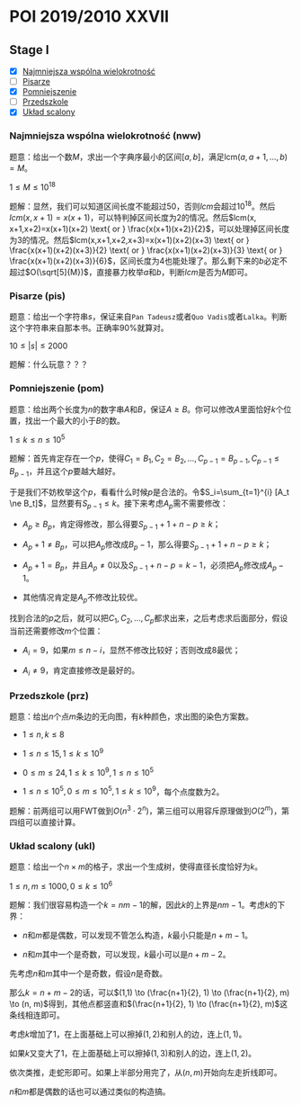 # POI 2019/2010 XXVII

## Stage I

+ [x] [Najmniejsza wspólna wielokrotność](https://szkopul.edu.pl/problemset/problem/nYCgpBEkq_hw9S-QaoEOOKCI/site/)
+ [ ] [Pisarze](https://szkopul.edu.pl/problemset/problem/v2Y2_UW56ENMcbwP22tkTb7a/site/)
+ [x] [Pomniejszenie](https://szkopul.edu.pl/problemset/problem/K7FKfwLplcsjx-o-BYnJq3b1/site/)
+ [ ] [Przedszkole](https://szkopul.edu.pl/problemset/problem/owcaRjm1cAGxst32bd_-elx6/site/)
+ [x] [Układ scalony](https://szkopul.edu.pl/problemset/problem/Pc6EAN80QSM9M34nmz_RtjtI/site/)

### Najmniejsza wspólna wielokrotność (nww)

题意：给出一个数$M$，求出一个字典序最小的区间$[a,b]$，满足$\text{lcm}(a,a+1,\dots,b)=M$。

$1 \le M \le 10^{18}$

题解：显然，我们可以知道区间长度不能超过$50$，否则$lcm$会超过$10^{18}$。然后$lcm(x, x+1)=x(x+1)$，可以特判掉区间长度为$2$的情况。然后$lcm(x, x+1,x+2)=x(x+1)(x+2) \text{ or } \frac{x(x+1)(x+2)}{2}$，可以处理掉区间长度为$3$的情况。然后$lcm(x,x+1,x+2,x+3)=x(x+1)(x+2)(x+3) \text{ or } \frac{x(x+1)(x+2)(x+3)}{2} \text{ or } \frac{x(x+1)(x+2)(x+3)}{3} \text{ or } \frac{x(x+1)(x+2)(x+3)}{6}$，区间长度为$4$也能处理了。那么剩下来的$b$必定不超过$O(\sqrt[5]{M})$，直接暴力枚举$a$和$b$，判断$lcm$是否为$M$即可。

### Pisarze (pis)

题意：给出一个字符串$s$，保证来自`Pan Tadeusz`或者`Quo Vadis`或者`Lalka`。判断这个字符串来自那本书。正确率$90\%$就算对。

$10 \le |s| \le 2000$

题解：什么玩意？？？

### Pomniejszenie (pom)

题意：给出两个长度为$n$的数字串$A$和$B$，保证$A \ge B$。你可以修改$A$里面恰好$k$个位置，找出一个最大的小于$B$的数。

$1 \le k \le n \le 10^5$

题解：首先肯定存在一个$p$，使得$C_1=B_1,C_2=B_2,\dots,C_{p-1}=B_{p-1},C_{p-1} \le B_{p-1}$，并且这个$p$要越大越好。

于是我们不妨枚举这个$p$，看看什么时候$p$是合法的。令$S_i=\sum_{t=1}^{i} [A_t \ne B_t]$，显然要有$S_{p-1} \le k$。接下来考虑$A_p$需不需要修改：

+ $A_p \ge B_p$，肯定得修改，那么得要$S_{p-1}+1+n-p \ge k$；

+ $A_p + 1 \ne B_p$，可以把$A_p$修改成$B_p-1$，那么得要$S_{p-1}+1+n-p \ge k$；

+ $A_p+1=B_p$，并且$A_p \ne 0$以及$S_{p-1}+n-p=k-1$，必须把$A_p$修改成$A_p-1$。

+ 其他情况肯定是$A_p$不修改比较优。

找到合法的$p$之后，就可以把$C_1,C_2,\dots,C_p$都求出来，之后考虑求后面部分，假设当前还需要修改$m$个位置：

+ $A_i=9$，如果$m \le n-i$，显然不修改比较好；否则改成$8$最优；

+ $A_i \ne 9$，肯定直接修改是最好的。

### Przedszkole (prz)

题意：给出$n$个点$m$条边的无向图，有$k$种颜色，求出图的染色方案数。

+ $1 \le n, k \le 8$

+ $1 \le n \le 15, 1 \le k \le 10^9$

+ $0 \le m \le 24, 1 \le k \le 10^9, 1 \le n \le 10^5$

+ $1 \le n \le 10^5, 0 \le m \le 10^5, 1 \le k \le 10^9$，每个点度数为$2$。

题解：前两组可以用FWT做到$O(n^3 \cdot 2^n)$，第三组可以用容斥原理做到$O(2^m)$，第四组可以直接计算。

### Układ scalony (ukl)

题意：给出一个$n \times m$的格子，求出一个生成树，使得直径长度恰好为$k$。

$1 \le n, m \le 1000, 0 \le k \le 10^6$

题解：我们很容易构造一个$k=nm-1$的解，因此$k$的上界是$nm-1$。考虑$k$的下界：

+ $n$和$m$都是偶数，可以发现不管怎么构造，$k$最小只能是$n+m-1$。

+ $n$和$m$其中一个是奇数，可以发现，$k$最小可以是$n+m-2$。

先考虑$n$和$m$其中一个是奇数，假设$n$是奇数。

那么$k=n+m-2$的话，可以$(1,1) \to (\frac{n+1}{2}, 1) \to (\frac{n+1}{2}, m) \to (n, m)$得到，其他点都竖直和$(\frac{n+1}{2}, 1) \to (\frac{n+1}{2}, m)$这条线相连即可。

考虑$k$增加了$1$，在上面基础上可以擦掉$(1,2)$和别人的边，连上$(1,1)$。

如果$k$又变大了$1$，在上面基础上可以擦掉$(1,3)$和别人的边，连上$(1,2)$。

依次类推，走蛇形即可。如果上半部分用完了，从$(n,m)$开始向左走折线即可。

$n$和$m$都是偶数的话也可以通过类似的构造搞。
